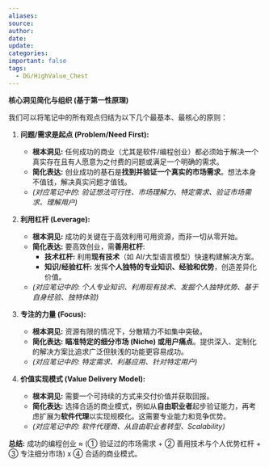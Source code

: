 ```yaml
---
aliases: 
source: 
author: 
date: 
update: 
categories: 
important: false
tags:
  - DG/HighValue_Chest
---
```



**核心洞见简化与组织 (基于第一性原理)**

我们可以将笔记中的所有观点归结为以下几个最基本、最核心的原则：

1.  **问题/需求是起点 (Problem/Need First):**
    *   **根本洞见:** 任何成功的商业（尤其是软件/编程创业）都必须始于解决一个真实存在且有人愿意为之付费的问题或满足一个明确的需求。
    *   **简化表达:** 创业成功的基石是**找到并验证一个真实的市场需求**。想法本身不值钱，解决真实问题才值钱。
    *   *(对应笔记中的: 验证想法可行性、市场理解力、特定需求、验证市场需求、理解用户)*

2.  **利用杠杆 (Leverage):**
    *   **根本洞见:** 成功的关键在于高效利用可用资源，而非一切从零开始。
    *   **简化表达:** 要高效创业，需**善用杠杆**:
        *   **技术杠杆:** 利用**现有技术**（如 AI/大型语言模型）快速构建解决方案。
        *   **知识/经验杠杆:** 发挥**个人独特的专业知识、经验和优势**，创造差异化价值。
    *   *(对应笔记中的: 个人专业知识、利用现有技术、发掘个人独特优势、基于自身经验、独特体验)*

3.  **专注的力量 (Focus):**
    *   **根本洞见:** 资源有限的情况下，分散精力不如集中突破。
    *   **简化表达:** **瞄准特定的细分市场 (Niche) 或用户痛点**。提供深入、定制化的解决方案比追求广泛但肤浅的功能更容易成功。
    *   *(对应笔记中的: 特定需求、利基应用、针对特定用户)*

4.  **价值实现模式 (Value Delivery Model):**
    *   **根本洞见:** 需要一个可持续的方式来交付价值并获取回报。
    *   **简化表达:** 选择合适的商业模式，例如从**自由职业者**起步验证能力，再考虑扩展为**软件代理**以实现规模化。这需要专业能力和竞争优势。
    *   *(对应笔记中的: 软件代理商、从自由职业者转型、Scalability)*

**总结:** 成功的编程创业 ≈ (① 验证过的市场需求 + ② 善用技术与个人优势杠杆 + ③ 专注细分市场) x ④ 合适的商业模式。

